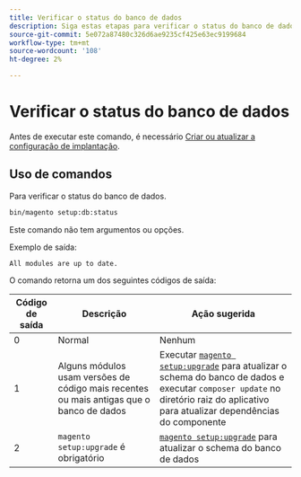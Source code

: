 ```yaml
---
title: Verificar o status do banco de dados
description: Siga estas etapas para verificar o status do banco de dados do Adobe Commerce ou Magento Open Source.
source-git-commit: 5e072a87480c326d6ae9235cf425e63ec9199684
workflow-type: tm+mt
source-wordcount: '108'
ht-degree: 2%

---
```



# Verificar o status do banco de dados

Antes de executar este comando, é necessário [Criar ou atualizar a configuração de implantação](deployment.md).

## Uso de comandos

Para verificar o status do banco de dados.

```bash
bin/magento setup:db:status
```

Este comando não tem argumentos ou opções.

Exemplo de saída:

```terminal
All modules are up to date.
```

O comando retorna um dos seguintes códigos de saída:

| Código de saída | Descrição | Ação sugerida |
|--------------|--------------|---------------|
| 0 | Normal | Nenhum |
| 1 | Alguns módulos usam versões de código mais recentes ou mais antigas que o banco de dados | Executar [`magento setup:upgrade`](database-upgrade.md) para atualizar o schema do banco de dados e executar `composer update` no diretório raiz do aplicativo para atualizar dependências do componente |
| 2 | `magento setup:upgrade` é obrigatório | [`magento setup:upgrade`](database-upgrade.md) para atualizar o schema do banco de dados |
